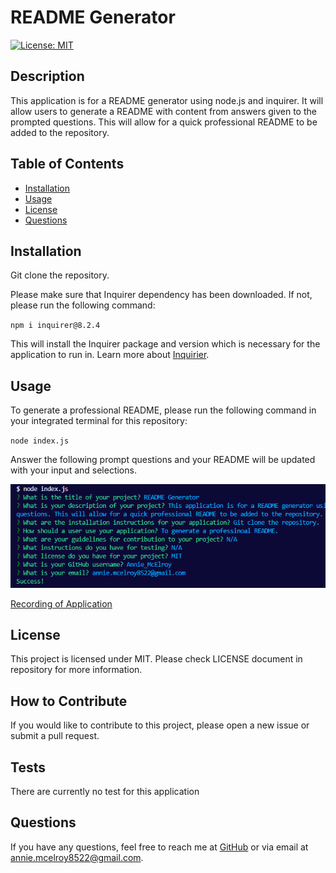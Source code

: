 # README Generator
  [![License: MIT](https://img.shields.io/badge/License-MIT-blue.svg)](https://opensource.org/licenses/MIT)

  ## Description

This application is for a README generator using node.js and inquirer. It will allow users to generate a README with content from answers given to the prompted questions. This will allow for a quick professional README to be added to the repository.

  ## Table of Contents
  - [Installation](#installation)
  - [Usage](#usage)
  - [License](#license)
  - [Questions](#questions)

  ## Installation

Git clone the repository.

Please make sure that Inquirer dependency has been downloaded. If not, please run the following command:

`npm i inquirer@8.2.4`

This will install the Inquirer package and version which is necessary for the application to run in. Learn more about [Inquirier](https://www.npmjs.com/package/inquirer).

  ## Usage

To generate a professional README, please run the following command in your integrated terminal for this repository:

`node index.js`

Answer the following prompt questions and your README will be updated with your input and selections.

![Screenshot of prompt questions](readme_generator_prompt_questions.png)

[Recording of Application](https://drive.google.com/file/d/1mhYaNwRpllMoQyuDx3hlEo0nd6CrNsqr/view)

  ## License

This project is licensed under MIT. Please check LICENSE document in repository for more information.

  ## How to Contribute

If you would like to contribute to this project, please open a new issue or submit a pull request.

  ## Tests

There are currently no test for this application

  ## Questions

  If you have any questions, feel free to reach me at [GitHub](https://github.com/Annie-McElroy) or via email at [annie.mcelroy8522@gmail.com](annie.mcelroy8522@gmail.com).

